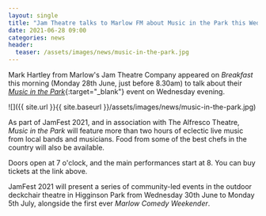 ```yaml
---
layout: single
title: "Jam Theatre talks to Marlow FM about Music in the Park this Wednesday"
date: 2021-06-28 09:00
categories: news
header:
  teaser: /assets/images/news/music-in-the-park.jpg
---
```

Mark Hartley from Marlow's Jam Theatre Company appeared on *Breakfast* this morning (Monday 28th June, just before 8.30am) to talk about their [*Music in the Park*](https://jamfest2021.org/music-in-the-park){:target="_blank"} event on Wednesday evening. 

![]({{ site.url }}{{ site.baseurl }}/assets/images/news/music-in-the-park.jpg)

As part of JamFest 2021, and in association with The Alfresco Theatre, *Music in the Park* will feature more than two hours of eclectic live music from local bands and musicians. Food from some of the best chefs in the country will also be available. 

Doors open at 7 o'clock, and the main performances start at 8. You can buy tickets at the link above. 

JamFest 2021 will present a series of community-led events in the outdoor deckchair theatre in Higginson Park from Wednesday 30th June to Monday 5th July, alongside the first ever *Marlow Comedy Weekender*. 